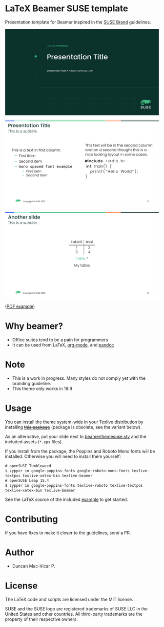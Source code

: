 
# LaTeX Beamer SUSE template

Presentation template for Beamer inspired in the [SUSE Brand](https://brand.suse.com/) guidelines.

![Screenshot](build/images/example-1.png)

![Screenshot](build/images/example-2.png)

![Screenshot](build/images/example-3.png)

([PDF example](build/example.pdf))

# Why beamer?

* Office suites tend to be a pain for programmers
* It can be used from LaTeX, [org-mode](https://orgmode.org/), and [pandoc](https://pandoc.org/)

# Note

* This is a work in progress. Many styles do not comply yet with the branding guideline.
* This theme only works in 16:9

# Usage

You can install the theme system-wide in your Texlive distribution by installing <del>[this package](http://software.opensuse.org/download/package?project=home:dmacvicar&package=texlive-beamertheme-suse)</del> (package is obsolete, see the variant below).

As an alternative, put your slide next to [beamerthemesuse.sty](beamerthemesuse.sty) and the included assets (`*.eps` files).

If you install from the package, the Poppins and Roboto Mono fonts will be installed. Otherwise you will need to install them yourself:

```
# openSUSE Tumbleweed
$ zypper in google-poppins-fonts google-roboto-mono-fonts texlive-textpos texlive-xetex-bin texlive-beamer
# openSUSE Leap 15.4
$ zypper in google-poppins-fonts texlive-roboto texlive-textpos texlive-xetex-bin texlive-beamer
```

See the LaTeX source of the included [example](example.tex) to get started.

# Contributing

If you have fixes to make it closer to the guidelines, send a PR.

# Author

* Duncan Mac-Vicar P.

# License

The LaTeX code and scripts are licensed under the MIT license.

SUSE and the SUSE logo are registered trademarks of SUSE LLC in the United States and other countries. All third-party trademarks are the property of their respective owners.
